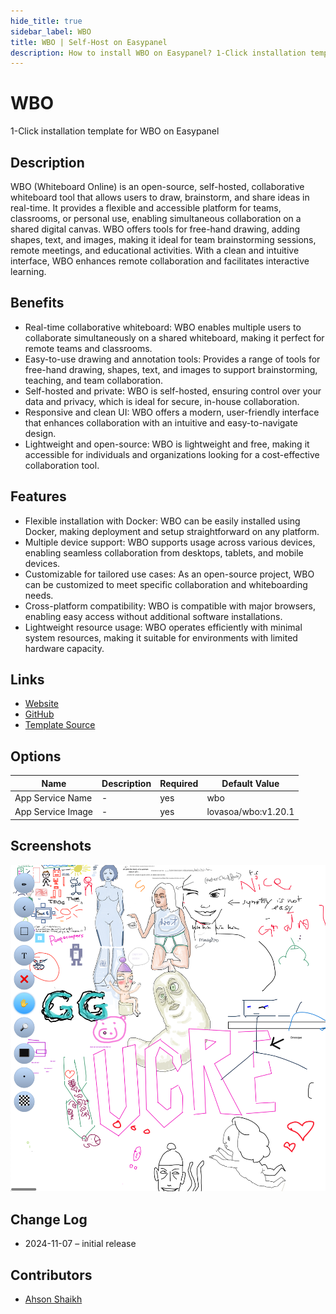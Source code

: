 ```yaml
---
hide_title: true
sidebar_label: WBO
title: WBO | Self-Host on Easypanel
description: How to install WBO on Easypanel? 1-Click installation template for WBO on Easypanel
---
```


<!-- generated -->

# WBO

1-Click installation template for WBO on Easypanel

## Description

WBO (Whiteboard Online) is an open-source, self-hosted, collaborative whiteboard tool that allows users to draw, brainstorm, and share ideas in real-time. It provides a flexible and accessible platform for teams, classrooms, or personal use, enabling simultaneous collaboration on a shared digital canvas. WBO offers tools for free-hand drawing, adding shapes, text, and images, making it ideal for team brainstorming sessions, remote meetings, and educational activities. With a clean and intuitive interface, WBO enhances remote collaboration and facilitates interactive learning.

## Benefits

- Real-time collaborative whiteboard: WBO enables multiple users to collaborate simultaneously on a shared whiteboard, making it perfect for remote teams and classrooms.
- Easy-to-use drawing and annotation tools: Provides a range of tools for free-hand drawing, shapes, text, and images to support brainstorming, teaching, and team collaboration.
- Self-hosted and private: WBO is self-hosted, ensuring control over your data and privacy, which is ideal for secure, in-house collaboration.
- Responsive and clean UI: WBO offers a modern, user-friendly interface that enhances collaboration with an intuitive and easy-to-navigate design.
- Lightweight and open-source: WBO is lightweight and free, making it accessible for individuals and organizations looking for a cost-effective collaboration tool.

## Features

- Flexible installation with Docker: WBO can be easily installed using Docker, making deployment and setup straightforward on any platform.
- Multiple device support: WBO supports usage across various devices, enabling seamless collaboration from desktops, tablets, and mobile devices.
- Customizable for tailored use cases: As an open-source project, WBO can be customized to meet specific collaboration and whiteboarding needs.
- Cross-platform compatibility: WBO is compatible with major browsers, enabling easy access without additional software installations.
- Lightweight resource usage: WBO operates efficiently with minimal system resources, making it suitable for environments with limited hardware capacity.

## Links

- [Website](https://wbo.ophir.dev)
- [GitHub](https://github.com/lovasoa/whitebophir)
- [Template Source](https://github.com/easypanel-io/templates/tree/main/templates/wbo)

## Options

Name | Description | Required | Default Value
-|-|-|-
App Service Name | - | yes | wbo
App Service Image | - | yes | lovasoa/wbo:v1.20.1

## Screenshots

![WBO Screenshot](./assets/screenshot.png)

## Change Log

- 2024-11-07 – initial release

## Contributors

- [Ahson Shaikh](https://github.com/Ahson-Shaikh)
